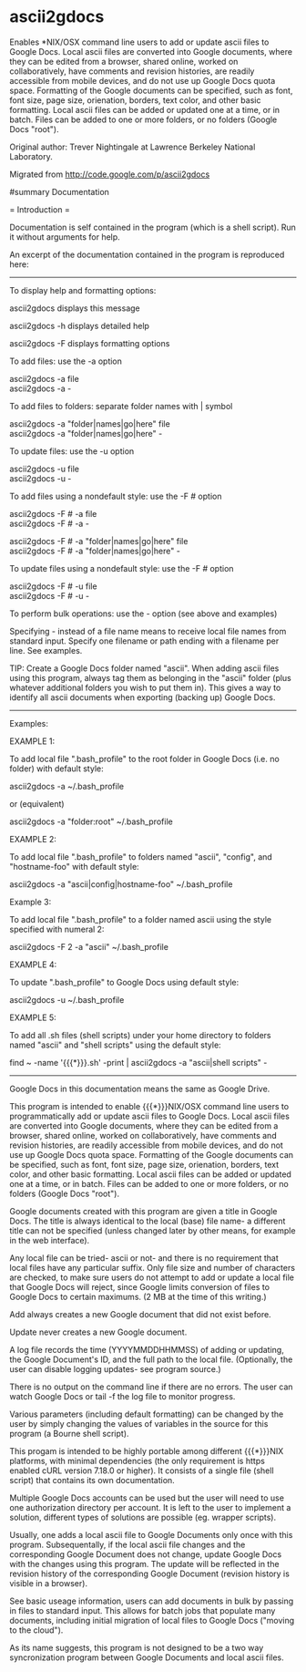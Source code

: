 # ascii2gdocs

Enables *NIX/OSX command line users to add or update ascii files to Google Docs. Local ascii files are converted into Google documents, where they can be edited from a browser, shared online, worked on collaboratively, have comments and revision histories, are readily accessible from mobile devices, and do not use up Google Docs quota space. Formatting of the Google documents can be specified, such as font, font size, page size, orienation, borders, text color, and other basic formatting. Local ascii files can be added or updated one at a time, or in batch. Files can be added to one or more folders, or no folders (Google Docs "root").

Original author: Trever Nightingale at Lawrence Berkeley National Laboratory.

Migrated from http://code.google.com/p/ascii2gdocs

#summary Documentation

= Introduction =

Documentation is self contained in the program (which is a shell script).  Run it without arguments for help.

An excerpt of the documentation contained in the program is reproduced here:

----


To display help and formatting options:

ascii2gdocs             displays this message<br>

ascii2gdocs -h          displays detailed help<br>

ascii2gdocs -F          displays formatting options<br>



To add files:  use the -a option

ascii2gdocs -a file<br>
ascii2gdocs -a -<br>



To add files to folders:  separate folder names with | symbol

ascii2gdocs -a "folder|names|go|here" file<br>
ascii2gdocs -a "folder|names|go|here" -



To update files:  use the -u option

ascii2gdocs -u file<br>
ascii2gdocs -u -<br>



To add files using a nondefault style:  use the -F # option

ascii2gdocs -F # -a file<br>
ascii2gdocs -F # -a -<br>

ascii2gdocs -F # -a "folder|names|go|here" file<br>
ascii2gdocs -F # -a "folder|names|go|here" -<br>



To update files using a nondefault style:  use the -F # option

ascii2gdocs -F # -u file<br>
ascii2gdocs -F # -u -<br>


To perform bulk operations:  use the - option  (see above and examples)

Specifying - instead of a file name means to receive local file names from
standard input.  Specify one filename or path ending with a filename per line.
See examples.



TIP:  Create a Google Docs folder named "ascii".  When adding ascii files using
this program, always tag them as belonging in the "ascii" folder (plus whatever
additional folders you wish to put them in).  This gives a way to identify all
ascii documents when exporting (backing up) Google Docs.



 ----




Examples:

EXAMPLE 1:

To add local file ".bash_profile" to the root folder in Google Docs 
(i.e. no folder) with default style:

ascii2gdocs -a ~/.bash_profile

or (equivalent)

ascii2gdocs -a "folder:root" ~/.bash_profile



EXAMPLE 2:

To add local file ".bash_profile" to folders named "ascii", "config", and
"hostname-foo" with default style:

ascii2gdocs -a "ascii|config|hostname-foo" ~/.bash_profile



Example 3:

To add local file ".bash_profile" to a folder named ascii using the style 
specified with numeral 2:

ascii2gdocs -F 2 -a "ascii" ~/.bash_profile



EXAMPLE 4:

To update ".bash_profile" to Google Docs using default style:

ascii2gdocs -u ~/.bash_profile



EXAMPLE 5:

To add all .sh files (shell scripts) under your home directory to folders 
named "ascii" and "shell scripts" using the default style:

find ~ -name '{{{*}}}.sh' -print | ascii2gdocs -a "ascii|shell scripts" -

----


Google Docs in this documentation means the same as Google Drive.

This program is intended to enable {{{*}}}NIX/OSX command line users to
programmatically add or update ascii files to Google Docs.  Local ascii files
are converted into Google documents, where they can be edited from a browser,
shared online, worked on collaboratively, have comments and revision histories,
are readily accessible from mobile devices, and do not use up Google Docs quota
space.  Formatting of the Google documents can be specified, such as font, font
size, page size, orienation, borders, text color, and other basic formatting.
Local ascii files can be added or updated one at a time, or in batch.  Files
can be added to one or more folders, or no folders (Google Docs "root").

Google documents created with this program are given a title in Google Docs.
The title is always identical to the local (base) file name- a different title
can not be specified (unless changed later by other means, for example in the
web interface).

Any local file can be tried- ascii or not- and there is no requirement that
local files have any particular suffix.  Only file size and number of
characters are checked, to make sure users do not attempt to add or update a
local file that Google Docs will reject, since Google limits conversion of
files to Google Docs to certain maximums.  (2 MB at the time of this writing.)

Add always creates a new Google document that did not exist before.  

Update never creates a new Google document.

A log file records the time (YYYYMMDDHHMMSS) of adding or updating, the Google Document's
ID, and the full path to the local file.  (Optionally, the user can disable
logging updates- see program source.)

There is no output on the command line if there are no errors.  The user can
watch Google Docs or tail -f the log file to monitor progress.

Various parameters (including default formatting) can be changed by the user by
simply changing the values of variables in the source for this program (a
Bourne shell script).

This progam is intended to be highly portable among different {{{*}}}NIX platforms,
with minimal dependencies (the only requirement is https enabled cURL version
7.18.0 or higher).  It consists of a single file (shell script) that contains
its own documentation.

Multiple Google Docs accounts can be used but the user will need to use one 
authorization directory per account.  It is left to the user to implement a solution, 
different types of solutions are possible (eg. wrapper scripts).

Usually, one adds a local ascii file to Google Documents only once with this
program.  Subsequentally, if the local ascii file changes and the corresponding
Google Document does not change, update Google Docs with the changes using this
program.  The update will be reflected in the revision history of the
corresponding Google Document (revision history is visible in a browser).

See basic useage information, users can add documents in bulk by passing in
files to standard input.  This allows for batch jobs that populate many
documents, including initial migration of local files to Google Docs ("moving
to the cloud").

As its name suggests, this program is not designed to be a two way
syncronization program between Google Documents and local ascii files.
